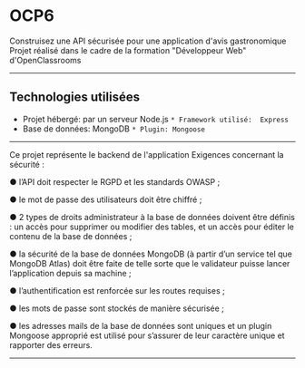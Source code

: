 # OCP6 

Construisez une API sécurisée pour une application d'avis gastronomique  
Projet réalisé dans le cadre de la formation "Développeur Web" d'OpenClassrooms
***********************************
## Technologies utilisées  
* Projet hébergé: par un serveur Node.js
		`* Framework utilisé:  Express `
* Base de données: MongoDB
		`* Plugin: Mongoose`
************
Ce projet représente le backend de l'application 
Exigences concernant la sécurité :

● l’API doit respecter le RGPD et les standards OWASP ;

● le mot de passe des utilisateurs doit être chiffré ;

● 2 types de droits administrateur à la base de données doivent être définis : un accès
pour supprimer ou modifier des tables, et un accès pour éditer le contenu de la base
de données ;

● la sécurité de la base de données MongoDB (à partir d’un service tel que MongoDB
Atlas) doit être faite de telle sorte que le validateur puisse lancer l’application depuis
sa machine ;

● l’authentification est renforcée sur les routes requises ;

● les mots de passe sont stockés de manière sécurisée ;

● les adresses mails de la base de données sont uniques et un plugin Mongoose
approprié est utilisé pour s’assurer de leur caractère unique et rapporter des erreurs.
***********************************
